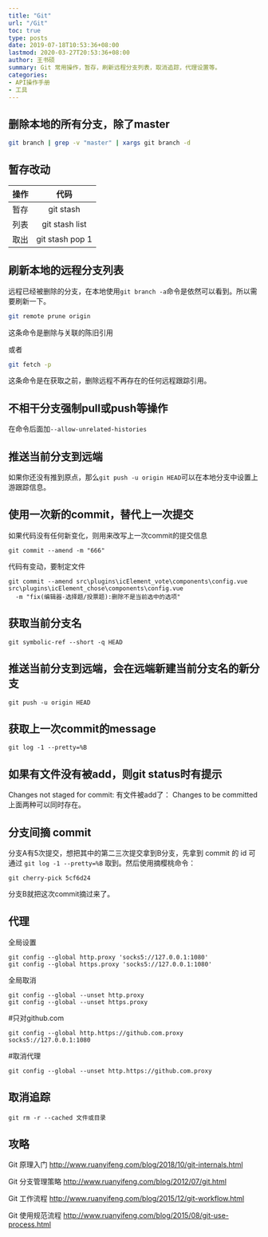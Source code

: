 ```yaml
---
title: "Git"
url: "/Git"
toc: true
type: posts
date: 2019-07-18T10:53:36+08:00
lastmod: 2020-03-27T20:53:36+08:00 
author: 王书硕
summary: Git 常用操作，暂存，刷新远程分支列表，取消追踪，代理设置等。
categories:
- API操作手册
- 工具
---
```

## 删除本地的所有分支，除了master

```sh
git branch | grep -v "master" | xargs git branch -d
```

## 暂存改动

操作 | 代码 
:---:|:---:
暂存 | git stash
列表 | git stash list
取出 | git stash pop 1

## 刷新本地的远程分支列表

远程已经被删除的分支，在本地使用`git branch -a`命令是依然可以看到。所以需要刷新一下。

```sh
git remote prune origin
```

这条命令是删除与<name>关联的陈旧引用  

或者

```sh
git fetch -p
```

这条命令是在获取之前，删除远程不再存在的任何远程跟踪引用。

## 不相干分支强制pull或push等操作

在命令后面加`--allow-unrelated-histories`  

## 推送当前分支到远端

如果你还没有推到原点，那么`git push -u origin HEAD`可以在本地分支中设置上游跟踪信息。

## 使用一次新的commit，替代上一次提交

如果代码没有任何新变化，则用来改写上一次commit的提交信息

```
git commit --amend -m "666"
```

代码有变动，要制定文件

```
git commit --amend src\plugins\icElement_vote\components\config.vue src\plugins\icElement_chose\components\config.vue
  -m "fix(编辑器-选择题/投票题):删除不是当前选中的选项"
``` 

## 获取当前分支名

```
git symbolic-ref --short -q HEAD 
``` 

## 推送当前分支到远端，会在远端新建当前分支名的新分支

```
git push -u origin HEAD  
```

## 获取上一次commit的message

```
git log -1 --pretty=%B  
```

## 如果有文件没有被add，则git status时有提示

Changes not staged for commit:
有文件被add了：
Changes to be committed
上面两种可以同时存在。  

## 分支间摘 commit

分支A有5次提交，想把其中的第二三次提交拿到B分支，先拿到 commit 的 id 可通过 `git log -1 --pretty=%B` 取到。然后使用摘樱桃命令：

```
git cherry-pick 5cf6d24
```

分支B就把这次commit摘过来了。  

## 代理

全局设置
```
git config --global http.proxy 'socks5://127.0.0.1:1080'
git config --global https.proxy 'socks5://127.0.0.1:1080'
```

全局取消
```
git config --global --unset http.proxy
git config --global --unset https.proxy
```

#只对github.com
```
git config --global http.https://github.com.proxy socks5://127.0.0.1:1080
```

#取消代理
```
git config --global --unset http.https://github.com.proxy
```

## 取消追踪

```
git rm -r --cached 文件或目录
```

## 攻略

Git 原理入门 <http://www.ruanyifeng.com/blog/2018/10/git-internals.html>

Git 分支管理策略 <http://www.ruanyifeng.com/blog/2012/07/git.html>

Git 工作流程 <http://www.ruanyifeng.com/blog/2015/12/git-workflow.html>

Git 使用规范流程 <http://www.ruanyifeng.com/blog/2015/08/git-use-process.html>
